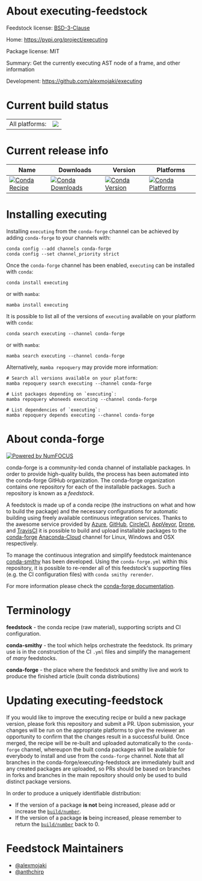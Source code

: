 About executing-feedstock
=========================

Feedstock license: [BSD-3-Clause](https://github.com/conda-forge/executing-feedstock/blob/main/LICENSE.txt)

Home: https://pypi.org/project/executing

Package license: MIT

Summary: Get the currently executing AST node of a frame, and other information

Development: https://github.com/alexmojaki/executing

Current build status
====================


<table><tr><td>All platforms:</td>
    <td>
      <a href="https://dev.azure.com/conda-forge/feedstock-builds/_build/latest?definitionId=8753&branchName=main">
        <img src="https://dev.azure.com/conda-forge/feedstock-builds/_apis/build/status/executing-feedstock?branchName=main">
      </a>
    </td>
  </tr>
</table>

Current release info
====================

| Name | Downloads | Version | Platforms |
| --- | --- | --- | --- |
| [![Conda Recipe](https://img.shields.io/badge/recipe-executing-green.svg)](https://anaconda.org/conda-forge/executing) | [![Conda Downloads](https://img.shields.io/conda/dn/conda-forge/executing.svg)](https://anaconda.org/conda-forge/executing) | [![Conda Version](https://img.shields.io/conda/vn/conda-forge/executing.svg)](https://anaconda.org/conda-forge/executing) | [![Conda Platforms](https://img.shields.io/conda/pn/conda-forge/executing.svg)](https://anaconda.org/conda-forge/executing) |

Installing executing
====================

Installing `executing` from the `conda-forge` channel can be achieved by adding `conda-forge` to your channels with:

```
conda config --add channels conda-forge
conda config --set channel_priority strict
```

Once the `conda-forge` channel has been enabled, `executing` can be installed with `conda`:

```
conda install executing
```

or with `mamba`:

```
mamba install executing
```

It is possible to list all of the versions of `executing` available on your platform with `conda`:

```
conda search executing --channel conda-forge
```

or with `mamba`:

```
mamba search executing --channel conda-forge
```

Alternatively, `mamba repoquery` may provide more information:

```
# Search all versions available on your platform:
mamba repoquery search executing --channel conda-forge

# List packages depending on `executing`:
mamba repoquery whoneeds executing --channel conda-forge

# List dependencies of `executing`:
mamba repoquery depends executing --channel conda-forge
```


About conda-forge
=================

[![Powered by
NumFOCUS](https://img.shields.io/badge/powered%20by-NumFOCUS-orange.svg?style=flat&colorA=E1523D&colorB=007D8A)](https://numfocus.org)

conda-forge is a community-led conda channel of installable packages.
In order to provide high-quality builds, the process has been automated into the
conda-forge GitHub organization. The conda-forge organization contains one repository
for each of the installable packages. Such a repository is known as a *feedstock*.

A feedstock is made up of a conda recipe (the instructions on what and how to build
the package) and the necessary configurations for automatic building using freely
available continuous integration services. Thanks to the awesome service provided by
[Azure](https://azure.microsoft.com/en-us/services/devops/), [GitHub](https://github.com/),
[CircleCI](https://circleci.com/), [AppVeyor](https://www.appveyor.com/),
[Drone](https://cloud.drone.io/welcome), and [TravisCI](https://travis-ci.com/)
it is possible to build and upload installable packages to the
[conda-forge](https://anaconda.org/conda-forge) [Anaconda-Cloud](https://anaconda.org/)
channel for Linux, Windows and OSX respectively.

To manage the continuous integration and simplify feedstock maintenance
[conda-smithy](https://github.com/conda-forge/conda-smithy) has been developed.
Using the ``conda-forge.yml`` within this repository, it is possible to re-render all of
this feedstock's supporting files (e.g. the CI configuration files) with ``conda smithy rerender``.

For more information please check the [conda-forge documentation](https://conda-forge.org/docs/).

Terminology
===========

**feedstock** - the conda recipe (raw material), supporting scripts and CI configuration.

**conda-smithy** - the tool which helps orchestrate the feedstock.
                   Its primary use is in the construction of the CI ``.yml`` files
                   and simplify the management of *many* feedstocks.

**conda-forge** - the place where the feedstock and smithy live and work to
                  produce the finished article (built conda distributions)


Updating executing-feedstock
============================

If you would like to improve the executing recipe or build a new
package version, please fork this repository and submit a PR. Upon submission,
your changes will be run on the appropriate platforms to give the reviewer an
opportunity to confirm that the changes result in a successful build. Once
merged, the recipe will be re-built and uploaded automatically to the
`conda-forge` channel, whereupon the built conda packages will be available for
everybody to install and use from the `conda-forge` channel.
Note that all branches in the conda-forge/executing-feedstock are
immediately built and any created packages are uploaded, so PRs should be based
on branches in forks and branches in the main repository should only be used to
build distinct package versions.

In order to produce a uniquely identifiable distribution:
 * If the version of a package **is not** being increased, please add or increase
   the [``build/number``](https://docs.conda.io/projects/conda-build/en/latest/resources/define-metadata.html#build-number-and-string).
 * If the version of a package **is** being increased, please remember to return
   the [``build/number``](https://docs.conda.io/projects/conda-build/en/latest/resources/define-metadata.html#build-number-and-string)
   back to 0.

Feedstock Maintainers
=====================

* [@alexmojaki](https://github.com/alexmojaki/)
* [@anthchirp](https://github.com/anthchirp/)

